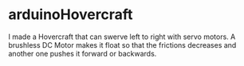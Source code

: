 # arduinoHovercraft
I made a Hovercraft that can swerve left to right with servo motors. A brushless DC Motor makes it float so that the frictions decreases and another one pushes it forward or backwards.
